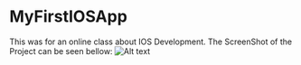# MyFirstIOSApp
This was for an online class about IOS Development.
The ScreenShot of the Project can be seen bellow: 
![Alt text](video2.gif)
